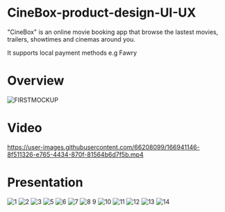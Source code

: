 # CineBox-product-design-UI-UX
"CineBox" is an online movie booking app that browse the lastest movies, trailers, showtimes and cinemas around you.

It supports local payment methods e.g Fawry


# Overview 

![FIRSTMOCKUP](https://user-images.githubusercontent.com/66208099/166928200-82618fd4-62ac-4e44-b9c0-c195dc0a4c1b.png)

# Video 

https://user-images.githubusercontent.com/66208099/166941146-8f511326-e765-4434-870f-81564b6d7f5b.mp4


# Presentation

![1](https://user-images.githubusercontent.com/66208099/166924122-e2ad1d74-7071-4344-968e-13a2e3a1f733.png)
![2](https://user-images.githubusercontent.com/66208099/166924141-3811dbe7-a3c8-468c-b20e-ff7a5786f683.png)
![3](https://user-images.githubusercontent.com/66208099/166946875-39f6bede-0623-4dba-bf72-246185c8f6c7.png)
![5](https://user-images.githubusercontent.com/66208099/166946920-1e6dfc5a-347a-4c69-a07f-33a0e67ba035.png)
![6](https://user-images.githubusercontent.com/66208099/166946921-27aaf4a9-3dd4-4347-a009-37fb0addb193.png)
![7](https://user-images.githubusercontent.com/66208099/166946949-d415af65-1892-4b62-a17f-c27bf673619d.png)
![8 9](https://user-images.githubusercontent.com/66208099/166928936-ba5f52a0-b5c3-478b-87f9-8d1c5ebb6469.png)
![10](https://user-images.githubusercontent.com/66208099/166946978-025369ae-5b5a-454a-96c7-56ee7c9134c0.png)
![11](https://user-images.githubusercontent.com/66208099/166946987-4ecaf865-7f77-4d58-a2eb-68686a25b41f.png)
![12](https://user-images.githubusercontent.com/66208099/166947012-9c1bbf49-c8c6-479c-a1a2-13d365689daf.png)
![13](https://user-images.githubusercontent.com/66208099/166947019-2d1f3a9e-bbf3-4d39-9bc4-4b6cc2639498.png)
![14](https://user-images.githubusercontent.com/66208099/166947029-c6950a5c-1a1f-4a21-b81d-7a7fd3f61c91.png)

